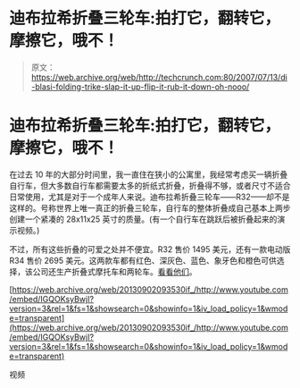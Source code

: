# 迪布拉希折叠三轮车:拍打它，翻转它，摩擦它，哦不！

> 原文：<https://web.archive.org/web/http://techcrunch.com:80/2007/07/13/di-blasi-folding-trike-slap-it-up-flip-it-rub-it-down-oh-nooo/>

# 迪布拉希折叠三轮车:拍打它，翻转它，摩擦它，哦不！

在过去 10 年的大部分时间里，我一直住在狭小的公寓里，我经常考虑买一辆折叠自行车，但大多数自行车都需要太多的折纸式折叠，折叠得不够，或者尺寸不适合日常使用，尤其是对于一个成年人来说。迪布拉希折叠三轮车——R32——却不是这样的。号称世界上唯一真正的折叠三轮车，自行车的整体折叠成自己基本上两步创建一个紧凑的 28x11x25 英寸的质量。(有一个自行车在跳跃后被折叠起来的演示视频。)

不过，所有这些折叠的可爱之处并不便宜。R32 售价 1495 美元，还有一款电动版 R34 售价 2695 美元。这两款车都有红色、深灰色、蓝色、象牙色和橙色可供选择，该公司还生产折叠式摩托车和两轮车。[看看他们](https://web.archive.org/web/20130902093530/http://www.foldingmotorbike.com/)。

 [https://web.archive.org/web/20130902093530if_/http://www.youtube.com/embed/IGQOKsyBwjI?version=3&rel=1&fs=1&showsearch=0&showinfo=1&iv_load_policy=1&wmode=transparent](https://web.archive.org/web/20130902093530if_/http://www.youtube.com/embed/IGQOKsyBwjI?version=3&rel=1&fs=1&showsearch=0&showinfo=1&iv_load_policy=1&wmode=transparent)

视频